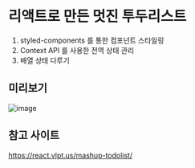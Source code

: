 # 리액트로 만든 멋진 투두리스트

1. styled-components 를 통한 컴포넌트 스타일링
2. Context API 를 사용한 전역 상태 관리
3. 배열 상태 다루기

## 미리보기

![image](https://github.com/mynameisleesiwon/mashup_todolist_react/assets/101630961/f8270123-ad44-49ab-9117-1eeb903ed897)

## 참고 사이트

https://react.vlpt.us/mashup-todolist/
